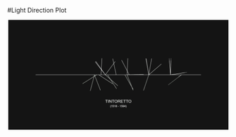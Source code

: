 #Light Direction Plot

<p align="center">
  <img src="https://github.com/pepeballesterostel/Light-Direction-plotter/blob/main/tintoretto.png" width="500" />
</p>

